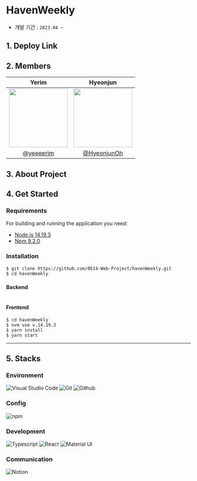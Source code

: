 # HavenWeekly

- 개발 기간 : `2023.04 ~`
<div align="center">



</div>

## 1. Deploy Link


## 2. Members

|      Yerim       |          Hyeonjun         |                                                                                                                   
| :------------------------------------------------------------------------------: | :---------------------------------------------------------------------------------------------------------------------------------------------------: | 
|   <img width="160px" src="https://user-images.githubusercontent.com/58348662/235418451-0e2574db-7b7b-459c-abcc-16829654f642.png" />    |                    <img width="160px" src="https://user-images.githubusercontent.com/58348662/235418373-d13aa350-c7bf-487c-b47e-776d860786e9.png" />    |
|   [@yeeeerim](https://github.com/yeeeerim)   |    [@HyeonjunOh](https://github.com/HyeonjunOh)  |

## 3. About Project

> 

## 4. Get Started

### Requirements
For building and running the application you need:

- [Node.js 14.19.3](https://nodejs.org/ca/blog/release/v14.19.3/)
- [Npm 9.2.0](https://www.npmjs.com/package/npm/v/9.2.0)

### Installation
``` bash
$ git clone https://github.com/0514-Web-Project/havenWeekly.git
$ cd havenWeekly
```
#### Backend
```
```

#### Frontend
```
$ cd havenWeekly
$ nvm use v.14.19.3
$ yarn install 
$ yarn start
```

---

## 5. Stacks

### Environment
![Visual Studio Code](https://img.shields.io/badge/Visual%20Studio%20Code-007ACC?style=for-the-badge&logo=Visual%20Studio%20Code&logoColor=white)
![Git](https://img.shields.io/badge/Git-F05032?style=for-the-badge&logo=Git&logoColor=white)
![Github](https://img.shields.io/badge/GitHub-181717?style=for-the-badge&logo=GitHub&logoColor=white)             

### Config
![npm](https://img.shields.io/badge/npm-CB3837?style=for-the-badge&logo=npm&logoColor=white)        

### Development
![Typescript](https://img.shields.io/badge/Typescript-188DFF?style=for-the-badge&logo=Typescript&logoColor=white)
![React](https://img.shields.io/badge/React-20232A?style=for-the-badge&logo=react&logoColor=61DAFB)
![Material UI](https://img.shields.io/badge/Material%20UI-007FFF?style=for-the-badge&logo=MUI&logoColor=white)

### Communication
![Notion](https://img.shields.io/badge/Notion-000000?style=for-the-badge&logo=Notion&logoColor=white)

